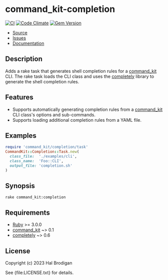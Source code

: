 # command_kit-completion

[![CI](https://github.com/postmodern/command_kit-completion/actions/workflows/ruby.yml/badge.svg)](https://github.com/postmodern/command_kit-completion/actions/workflows/ruby.yml)
[![Code Climate](https://codeclimate.com/github/postmodern/command_kit-completion.svg)](https://codeclimate.com/github/postmodern/command_kit-completion)
[![Gem Version](https://badge.fury.io/rb/wordlist.svg)](https://badge.fury.io/rb/wordlist)

* [Source](https://github.com/postmodern/command_kit-completion#readme)
* [Issues](https://github.com/postmodern/command_kit-completion/issues)
* [Documentation](https://rubydoc.info/gems/command_kit-complete)

## Description

Adds a rake task that generates shell completion rules for a [command_kit] CLI.
The rake task loads the CLI class and uses the [completely] library to generate
the shell completion rules.

## Features

* Supports automatically generating completion rules from a [command_kit] CLI
  class's options and sub-commands.
* Supports loading additional completion rules from a YAML file.

## Examples

```ruby
require 'command_kit/completion/task'
CommandKit::Completion::Task.new(
  class_file:  './examples/cli',
  class_name:  'Foo::CLI',
  output_file: 'completion.sh'
)
```

## Synopsis

```shell
rake command_kit:completion
```

## Requirements

* [Ruby] >= 3.0.0
* [command_kit] ~> 0.1
* [completely] ~> 0.6

## License

Copyright (c) 2023 Hal Brodigan

See {file:LICENSE.txt} for details.

[Ruby]: https://www.ruby-lang.org/
[command_kit]: https://github.com/postmodern/command_kit.rb#readme
[completely]: https://rubygems.org/gems/completely
